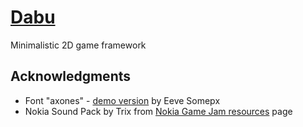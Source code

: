 # [Dabu](https://dabu.todo.computer)

Minimalistic 2D game framework

## Acknowledgments

* Font "axones" - [demo version](https://somepx.itch.io/pixel-font-axones) by Eeve Somepx
* Nokia Sound Pack by Trix from [Nokia Game Jam resources](https://phillipp.itch.io/nokiajamresources) page
